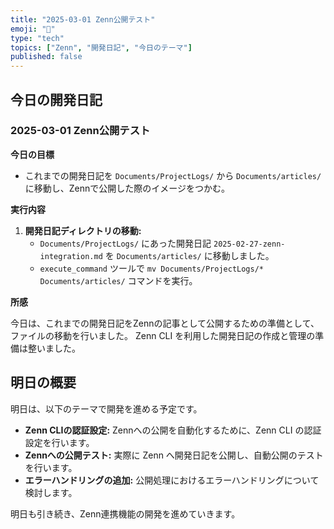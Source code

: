 ```yaml
---
title: "2025-03-01 Zenn公開テスト"
emoji: "📝"
type: "tech"
topics: ["Zenn", "開発日記", "今日のテーマ"]
published: false
---
```


## 今日の開発日記

### 2025-03-01 Zenn公開テスト

**今日の目標**

*   これまでの開発日記を `Documents/ProjectLogs/` から `Documents/articles/` に移動し、Zennで公開した際のイメージをつかむ。

**実行内容**

1.  **開発日記ディレクトリの移動:**
    *   `Documents/ProjectLogs/` にあった開発日記 `2025-02-27-zenn-integration.md` を `Documents/articles/` に移動しました。
    *   `execute_command` ツールで `mv Documents/ProjectLogs/* Documents/articles/` コマンドを実行。

**所感**

今日は、これまでの開発日記をZennの記事として公開するための準備として、ファイルの移動を行いました。
Zenn CLI を利用した開発日記の作成と管理の準備は整いました。

## 明日の概要

明日は、以下のテーマで開発を進める予定です。

*   **Zenn CLIの認証設定:** Zennへの公開を自動化するために、Zenn CLI の認証設定を行います。
*   **Zennへの公開テスト:** 実際に Zenn へ開発日記を公開し、自動公開のテストを行います。
*   **エラーハンドリングの追加:**   公開処理におけるエラーハンドリングについて検討します。

明日も引き続き、Zenn連携機能の開発を進めていきます。
